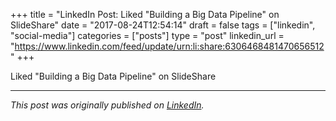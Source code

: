 +++
title = "LinkedIn Post: Liked "Building a Big Data Pipeline" on SlideShare"
date = "2017-08-24T12:54:14"
draft = false
tags = ["linkedin", "social-media"]
categories = ["posts"]
type = "post"
linkedin_url = "https://www.linkedin.com/feed/update/urn:li:share:6306468481470656512"
+++

Liked "Building a Big Data Pipeline" on SlideShare

---

*This post was originally published on [LinkedIn](https://www.linkedin.com/in/adrianmoreno/recent-activity/all/).*